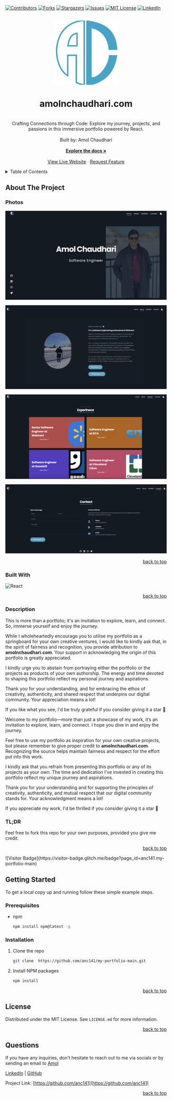 <a name="readme-top"></a>

  <!-- PROJECT SHIELDS -->

[![Contributors][contributors-shield]][contributors-url]
[![Forks][forks-shield]][forks-url]
[![Stargazers][stars-shield]][stars-url]
[![Issues][issues-shield]][issues-url]
[![MIT License][license-shield]][license-url]
[![LinkedIn][linkedin-shield]][linkedin-url]

  <!-- PROJECT LOGO -->

  <br />
  <div align="center">
     <a href="https://github.com/anc141/my-portfolio-main">
      <img src="src/images/logo.svg" alt="Logo" width="200" height="200">
    </a>
    <h1 align="center">amolnchaudhari.com</h1>
    <p align="center">
    <br/>
Crafting Connections through Code: Explore my journey, projects, and passions in this immersive portfolio powered by React.<br/>
      <br/>
      Built by: Amol Chaudhari
      <br/>
      <br/>
      <a href="https://github.com/anc141/my-portfolio-main"><strong>Explore the docs »</strong></a>
      <br/>
      <br/>
      <a href="https://amolnchaudhari.com">View Live Website</a>
      ·
      <a href="https://github.com/anc141/my-portfolio-main/issues">Request Feature</a>
    </p>
  </div>
  
  <!-- TABLE OF CONTENTS -->

  <details>
    <summary>Table of Contents</summary>
    <ol>
      <li>
        <a href="#about-the-project">About The Project</a>
        <ul>
          <li><a href="#photos">Photos</a></li>
          <li><a href="#built-with">Built With</a></li>
          <li><a href="#description">Description</a></li>
        </ul>
      </li>
      <li>
          <a href="#getting-started">Getting Started</a>
        <ul>
          <li><a href="#prerequisites">Prerequisites</a></li>
          <li><a href="#installation">Installation</a></li>
        </ul>
      </li>
      <li><a href="#license">License</a></li>
      <li><a href="#questions">Questions</a></li>
    </ol>
  </details>
  
  <!-- ABOUT THE PROJECT -->
  
  ## About The Project
  
  ### Photos
  
[![My React Portfolio Screen Shot][product-screenshot]](https://amolnchaudhari.com)

[![My React Portfolio Screen Shot][product-screenshot2]](https://amolnchaudhari.com)

[![My React Portfolio Screen Shot][product-screenshot3]](https://amolnchaudhari.com)

[![My React Portfolio Screen Shot][product-screenshot4]](https://amolnchaudhari.com)

  <p align="right"><a href="#readme-top">back to top</a></p>
  
  ### Built With
  
  ![React](https://img.shields.io/badge/React-20232A?style=for-the-badge&logo=React&logoColor=61DAFB)

  <p align="right"><a href="#readme-top">back to top</a></p>
  
  ### Description
  
This is more than a portfolio; it's an invitation to explore, learn, and connect. So, immerse yourself and enjoy the journey.

While I wholeheartedly encourage you to utilise my portfolio as a springboard for your own creative ventures, I would like to kindly ask that, in the spirit of fairness and recognition, you provide attribution to <strong>amolnchaudhari.com</strong>. Your support in acknowledging the origin of this portfolio is greatly appreciated.

I kindly urge you to abstain from portraying either the portfolio or the projects as products of your own authorship. The energy and time devoted to shaping this portfolio reflect my personal journey and aspirations.

Thank you for your understanding, and for embracing the ethos of creativity, authenticity, and shared respect that underpins our digital community. Your appreciation means a lot!

If you like what you see, I'd be truly grateful if you consider giving it a star 🌟


Welcome to my portfolio—more than just a showcase of my work, it’s an invitation to explore, learn, and connect. I hope you dive in and enjoy the journey.

Feel free to use my portfolio as inspiration for your own creative projects, but please remember to give proper credit to <strong>amolnchaudhari.com</strong>. Recognizing the source helps maintain fairness and respect for the effort put into this work.

I kindly ask that you refrain from presenting this portfolio or any of its projects as your own. The time and dedication I’ve invested in creating this portfolio reflect my unique journey and aspirations.

Thank you for your understanding and for supporting the principles of creativity, authenticity, and mutual respect that our digital community stands for. Your acknowledgment means a lot!

If you appreciate my work, I'd be thrilled if you consider giving it a star 🌟

<h3>TL;DR</h3>
Feel free to fork this repo for your own purposes, provided you give me credit.

  <p align="right"><a href="#readme-top">back to top</a></p>
  ![Visitor Badge](https://visitor-badge.glitch.me/badge?page_id=anc141.my-portfolio-main)

<!-- GETTING STARTED -->

## Getting Started

To get a local copy up and running follow these simple example steps.

### Prerequisites

- npm
  ```sh
  npm install npm@latest -g
  ```

### Installation

1. Clone the repo
   ```sh
   git clone  https://github.com/anc141/my-portfolio-main.git
   ```
2. Install NPM packages
   ```sh
   npm install
   ```

  <p align="right"><a href="#readme-top">back to top</a></p>
  
 
  <!-- LICENSE -->

## License

Distributed under the MIT License. See `LICENSE.md` for more information.

  <p align="right"><a href="#readme-top">back to top</a></p>
  
  
<!-- QUESTIONS -->
  
## Questions

If you have any inquiries, don't hesitate to reach out to me via socials or by sending an email to <a href="mailto:amolchaudhari141@gmail.com">Amol</a>

<a href="https://www.linkedin.com/in/amolnchaudhari/">LinkedIn</a> | <a href="https://github.com/anc141/">GitHub</a>

Project Link: [https://github.com/anc141](https://github.com/anc141)

  <p align="right"><a href="#readme-top">back to top</a></p>
  
  <!-- MARKDOWN LINKS & IMAGES -->

[contributors-shield]: https://img.shields.io/github/contributors/anc141/my-portfolio-main.svg?style=for-the-badge
[contributors-url]: https://github.com/anc141/my-portfolio-main/graphs/contributors
[forks-shield]: https://img.shields.io/github/forks/anc141/my-portfolio-main.svg?style=for-the-badge
[forks-url]: https://github.com/anc141/my-portfolio-main/network/members
[stars-shield]: https://img.shields.io/github/stars/anc141/my-portfolio-main.svg?style=for-the-badge
[stars-url]: https://github.com/anc141/my-portfolio-main/stargazers
[issues-shield]: https://img.shields.io/github/issues/anc141/my-portfolio-main.svg?style=for-the-badge
[issues-url]: https://github.com/anc141/my-portfolio-main/issues
[license-shield]: https://img.shields.io/github/license/anc141/my-portfolio-main.svg?style=for-the-badge
[license-url]: https://github.com/anc141/my-portfolio-main/blob/main/LICENSE.md
[linkedin-shield]: https://img.shields.io/badge/-LinkedIn-black.svg?style=for-the-badge&logo=linkedin&colorB=555
[linkedin-url]: https://linkedin.com/in/amolnchaudhari

  <!-- UPDATE PLACEHOLDER IMAGES HERE -->

[product-screenshot]: src/images/Screenshot.jpeg
[product-screenshot2]: src/images/Screenshot2.jpeg
[product-screenshot3]: src/images/Screenshot3.jpeg
[product-screenshot4]: src/images/Screenshot4.jpeg
[responsive-screenshot]: src/images/mobile-screenshot.png
[responsive-screenshot2]: src/images/mobile-screenshot2.png
[responsive-screenshot3]: src/images/mobile-screenshot3.png
[responsive-screenshot4]: src/images/mobile-screenshot4.png
